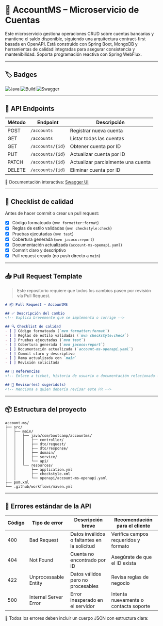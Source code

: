 # 🏦 AccountMS – Microservicio de Cuentas

Este microservicio gestiona operaciones CRUD sobre cuentas bancarias y mantiene el saldo disponible, siguiendo una arquitectura contract-first basada en OpenAPI. Está construido con Spring Boot, MongoDB y herramientas de calidad integradas para asegurar consistencia y mantenibilidad. Soporta programación reactiva con Spring WebFlux.

---

## 🏷️ Badges

![Java](https://img.shields.io/badge/language-Java%2017-blue)
![Build](https://github.com/natalygiron/AccountMS/actions/workflows/maven.yml/badge.svg)
[![Swagger](https://img.shields.io/badge/docs-Swagger-blue?logo=swagger)](http://localhost:8081/swagger-ui/index.html)
<!-- ![License](https://img.shields.io/github/license/natalygiron/AccountMS) -->
---

## 📘 API Endpoints

| Método | Endpoint           | Descripción                          |
|--------|--------------------|--------------------------------------|
| POST   | `/accounts`        | Registrar nueva cuenta               |
| GET    | `/accounts`        | Listar todas las cuentas             |
| GET    | `/accounts/{id}`   | Obtener cuenta por ID                |
| PUT    | `/accounts/{id}`   | Actualizar cuenta por ID             |
| PATCH  | `/accounts/{id}`   | Actualizar parcialmente una cuenta   |
| DELETE | `/accounts/{id}`   | Eliminar cuenta por ID               |

📎 Documentación interactiva: [Swagger UI](http://localhost:8081/swagger-ui/index.html)

---

## 🧪 Checklist de calidad

Antes de hacer commit o crear un pull request:

- [x] Código formateado (`mvn formatter:format`)
- [x] Reglas de estilo validadas (`mvn checkstyle:check`)
- [x] Pruebas ejecutadas (`mvn test`)
- [x] Cobertura generada (`mvn jacoco:report`)
- [x] Documentación actualizada (`account-ms-openapi.yaml`)
- [x] Commit claro y descriptivo
- [x] Pull request creado (no push directo a `main`)

---

## 📥 Pull Request Template

> Este repositorio requiere que todos los cambios pasen por revisión vía Pull Request.

```markdown
# 📦 Pull Request – AccountMS

## ✅ Descripción del cambio
<!-- Explica brevemente qué se implementa o corrige -->

## 🔍 Checklist de calidad
- [ ] Código formateado (`mvn formatter:format`)
- [ ] Reglas de estilo validadas (`mvn checkstyle:check`)
- [ ] Pruebas ejecutadas (`mvn test`)
- [ ] Cobertura generada (`mvn jacoco:report`)
- [ ] Documentación actualizada (`account-ms-openapi.yaml`)
- [ ] Commit claro y descriptivo
- [ ] Rama actualizada con `main`
- [ ] Revisión solicitada

## 📎 Referencias
<!-- Enlace a ticket, historia de usuario o documentación relacionada -->

## 👥 Revisor(es) sugerido(s)
<!-- Menciona a quien debería revisar este PR -->
```
---
## 📦 Estructura del proyecto
```código
account-ms/
├── src/
│   ├── main/
│   │   ├── java/com/bootcamp/accountms/
│   │   │   ├── controller/
│   │   │   ├── dto/request/
│   │   │   ├── dto/response/
│   │   │   ├── domain/
│   │   │   ├── service/
│   │   │   └── api/
│   │   └── resources/
│   │       ├── application.yml
│   │       ├── checkstyle.xml
│   │       └── openapi/account-ms-openapi.yaml
├── pom.xml
└── .github/workflows/maven.yml
```
---

## 🚨 Errores estándar de la API

| Código | Tipo de error           | Descripción breve                           | Recomendación para el cliente       |
|----|-------------------------|---------------------------------------------|-------------------------------------|
| 400 | Bad Request             | Datos inválidos o faltantes en la solicitud | Verifica campos requeridos y formato |
| 404 | Not Found               | Cuenta no encontrado por ID                 | Asegúrate de que el ID exista       |
| 422 | Unprocessable Entity    | Datos válidos pero no procesables           | Revisa reglas de negocio            |
| 500 | Internal Server Error   | Error inesperado en el servidor             | Intenta nuevamente o contacta soporte |

📎 Todos los errores deben incluir un cuerpo JSON con estructura clara:

```
